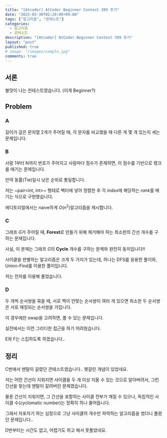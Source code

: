 ```yaml
---
title: "[Atcoder] AtCoder Beginner Contest 399 후기"
date: "2025-03-30T02:20:00+09:00"
tags: ["알고리즘", "콘테스트"]
categories:
  - 알고리즘
  - 콘테스트
description: "[Atcoder] AtCoder Beginner Contest 399 후기"
layout: "post"
published: true
# image: "/images/sample.jpg"
comments: true
---
```


## 서론
불맛이 나는 컨테스트였습니다. (이게 Beginner?)

## Problem
### A
길이가 갚은 문자열 2개가 주어질 때, 각 문자를 비교했을 때 다른 게 몇 개 있는지 세는 문제입니다.

### B
사람 1부터 N까지 번호가 주어지고 사람마다 점수가 존재하면, 이 점수를 기반으로 랭크를 매기는 문제입니다.

만약 동률(Tie)일시 낮은 순위로 통일합니다.

저는 ~pair<int, int>~ 형태로 벡터에 넣어 정렬한 후 각 $index$에 해당하는 $rank$를 매기는 식으로 구현했습니다.

에디토리얼에서는 naive하게 $O(n^2)$알고리즘을 제시합니다.

### C
그래프 $G$가 주어질 때, **Forest**로 만들기 위해 제거해야 하는 최소한의 간선 개수를 구하는 문제입니다.

사실, 이 문제는 그래프 $G$의 **Cycle** 개수를 구하는 문제와 완전히 동치입니다!! 

사이클을 판별하는 알고리즘은 크게 두 가지가 있는데, 하나는 DFS를 응용한 풀이와, Union-Find를 이용한 풀이입니다.

저는 전자를 이용해 풀었습니다.

### D
두 개씩 순서쌍을 묶을 때, 서로 짝이 안맞는 순서쌍이 여러 개 있으면 최소한 두 순서쌍은 서로 매칭되는 순서쌍을 가집니다.

이 경우에만 swap을 고려하면, 풀 수 있는 문제입니다.

실전에서는 이런 그리디한 접근을 하기 어려웠습니다.

E와 F는 스킵하도록 하겠습니다..

## 정리
C번에서 멘탈이 갈렸던 콘테스트였습니다.. 헷갈린 개념이 있었네요.

저는 어떤 간선이 지워지면 사이클을 두 개 이상 지울 수 있는 것으로 알아버려서, 그런 간선을 찾는데 멘탈이 갈려버린 문제였습니다.

물론 간선이 지워지면, 그 간선을 포함하는 사이클 전부가 깨질 수 있으나, 독립적인 사이클 수(cyclomatic number)는 정확히 하나 줄어듭니다.

그래서 자포자기 하는 심정으로 그냥 사이클의 개수만 파악하는 알고리즘을 썼더니 풀렸던 문제입니다..

D번부터는 시간도 없고, 어렵기도 하고 해서 못풀었네요.

